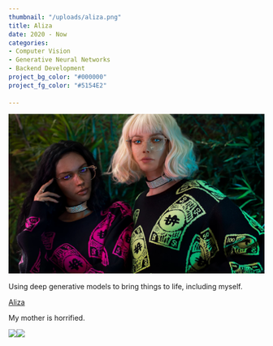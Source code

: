 ```yaml
---
thumbnail: "/uploads/aliza.png"
title: Aliza
date: 2020 - Now
categories:
- Computer Vision
- Generative Neural Networks
- Backend Development
project_bg_color: "#000000"
project_fg_color: "#5154E2"

---
```

![](/uploads/alizabinx.png)

Using deep generative models to bring things to life, including myself.

[Aliza](https://www.aliza.ai/ "https://www.aliza.ai/")

My mother is horrified.

![](https://lucianet.s3.amazonaws.com/me.gif)![](https://lucianet.s3.amazonaws.com/me3.gif)